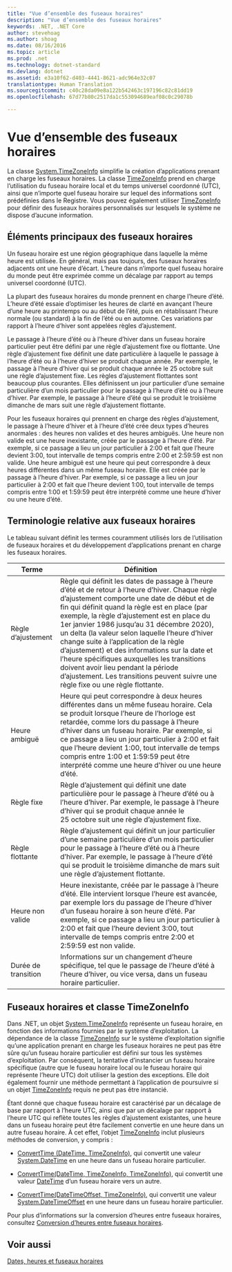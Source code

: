 ```yaml
---
title: "Vue d’ensemble des fuseaux horaires"
description: "Vue d’ensemble des fuseaux horaires"
keywords: .NET, .NET Core
author: stevehoag
ms.author: shoag
ms.date: 08/16/2016
ms.topic: article
ms.prod: .net
ms.technology: dotnet-standard
ms.devlang: dotnet
ms.assetid: e3a10f62-d403-4441-8621-adc964e32c07
translationtype: Human Translation
ms.sourcegitcommit: c40c28da09e8a122b542463c197196c82c81dd19
ms.openlocfilehash: 67d77b80c2517da1c553094689eaf08c0c29078b

---
```


# <a name="time-zone-overview"></a>Vue d’ensemble des fuseaux horaires

La classe [System.TimeZoneInfo](xref:System.TimeZoneInfo) simplifie la création d’applications prenant en charge les fuseaux horaires. La classe [TimeZoneInfo](xref:System.TimeZoneInfo) prend en charge l’utilisation du fuseau horaire local et du temps universel coordonné (UTC), ainsi que n’importe quel fuseau horaire sur lequel des informations sont prédéfinies dans le Registre. Vous pouvez également utiliser [TimeZoneInfo](xref:System.TimeZoneInfo) pour définir des fuseaux horaires personnalisés sur lesquels le système ne dispose d’aucune information.

## <a name="time-zone-essentials"></a>Éléments principaux des fuseaux horaires

Un fuseau horaire est une région géographique dans laquelle la même heure est utilisée. En général, mais pas toujours, des fuseaux horaires adjacents ont une heure d’écart. L’heure dans n’importe quel fuseau horaire du monde peut être exprimée comme un décalage par rapport au temps universel coordonné (UTC).

La plupart des fuseaux horaires du monde prennent en charge l’heure d’été. L’heure d’été essaie d’optimiser les heures de clarté en avançant l’heure d’une heure au printemps ou au début de l’été, puis en rétablissant l’heure normale (ou standard) à la fin de l’été ou en automne. Ces variations par rapport à l’heure d’hiver sont appelées règles d’ajustement.

Le passage à l’heure d’été ou à l’heure d’hiver dans un fuseau horaire particulier peut être défini par une règle d’ajustement fixe ou flottante. Une règle d’ajustement fixe définit une date particulière à laquelle le passage à l’heure d’été ou à l’heure d’hiver se produit chaque année. Par exemple, le passage à l’heure d’hiver qui se produit chaque année le 25 octobre suit une règle d’ajustement fixe. Les règles d’ajustement flottantes sont beaucoup plus courantes. Elles définissent un jour particulier d’une semaine particulière d’un mois particulier pour le passage à l’heure d’été ou à l’heure d’hiver. Par exemple, le passage à l’heure d’été qui se produit le troisième dimanche de mars suit une règle d’ajustement flottante.

Pour les fuseaux horaires qui prennent en charge des règles d’ajustement, le passage à l’heure d’hiver et à l’heure d’été crée deux types d’heures anormales : des heures non valides et des heures ambiguës. Une heure non valide est une heure inexistante, créée par le passage à l’heure d’été. Par exemple, si ce passage a lieu un jour particulier à 2:00 et fait que l’heure devient 3:00, tout intervalle de temps compris entre 2:00 et 2:59:59 est non valide. Une heure ambiguë est une heure qui peut correspondre à deux heures différentes dans un même fuseau horaire. Elle est créée par le passage à l’heure d’hiver. Par exemple, si ce passage a lieu un jour particulier à 2:00 et fait que l’heure devient 1:00, tout intervalle de temps compris entre 1:00 et 1:59:59 peut être interprété comme une heure d’hiver ou une heure d’été. 

## <a name="time-zone-terminology"></a>Terminologie relative aux fuseaux horaires

Le tableau suivant définit les termes couramment utilisés lors de l’utilisation de fuseaux horaires et du développement d’applications prenant en charge les fuseaux horaires.

Terme | Définition
---- | ----------
Règle d’ajustement | Règle qui définit les dates de passage à l’heure d’été et de retour à l’heure d’hiver. Chaque règle d’ajustement comporte une date de début et de fin qui définit quand la règle est en place (par exemple, la règle d’ajustement est en place du 1er janvier 1986 jusqu’au 31 décembre 2020), un delta (la valeur selon laquelle l’heure d’hiver change suite à l’application de la règle d’ajustement) et des informations sur la date et l’heure spécifiques auxquelles les transitions doivent avoir lieu pendant la période d’ajustement. Les transitions peuvent suivre une règle fixe ou une règle flottante.
Heure ambiguë | Heure qui peut correspondre à deux heures différentes dans un même fuseau horaire. Cela se produit lorsque l’heure de l’horloge est retardée, comme lors du passage à l’heure d’hiver dans un fuseau horaire. Par exemple, si ce passage a lieu un jour particulier à 2:00 et fait que l’heure devient 1:00, tout intervalle de temps compris entre 1:00 et 1:59:59 peut être interprété comme une heure d’hiver ou une heure d’été. 
Règle fixe | Règle d’ajustement qui définit une date particulière pour le passage à l’heure d’été ou à l’heure d’hiver. Par exemple, le passage à l’heure d’hiver qui se produit chaque année le 25 octobre suit une règle d’ajustement fixe.
Règle flottante | Règle d’ajustement qui définit un jour particulier d’une semaine particulière d’un mois particulier pour le passage à l’heure d’été ou à l’heure d’hiver. Par exemple, le passage à l’heure d’été qui se produit le troisième dimanche de mars suit une règle d’ajustement flottante.
Heure non valide | Heure inexistante, créée par le passage à l’heure d’été. Elle intervient lorsque l’heure est avancée, par exemple lors du passage de l’heure d’hiver d’un fuseau horaire à son heure d’été. Par exemple, si ce passage a lieu un jour particulier à 2:00 et fait que l’heure devient 3:00, tout intervalle de temps compris entre 2:00 et 2:59:59 est non valide.
Durée de transition | Informations sur un changement d’heure spécifique, tel que le passage de l’heure d’été à l’heure d’hiver, ou vice versa, dans un fuseau horaire particulier.

## <a name="time-zones-and-the-timezoneinfo-class"></a>Fuseaux horaires et classe TimeZoneInfo

Dans .NET, un objet [System.TimeZoneInfo](xref:System.TimeZoneInfo) représente un fuseau horaire, en fonction des informations fournies par le système d’exploitation. La dépendance de la classe [TimeZoneInfo](xref:System.TimeZoneInfo) sur le système d’exploitation signifie qu’une application prenant en charge les fuseaux horaires ne peut pas être sûre qu’un fuseau horaire particulier est défini sur tous les systèmes d’exploitation. Par conséquent, la tentative d’instancier un fuseau horaire spécifique (autre que le fuseau horaire local ou le fuseau horaire qui représente l’heure UTC) doit utiliser la gestion des exceptions. Elle doit également fournir une méthode permettant à l’application de poursuivre si un objet [TimeZoneInfo](xref:System.TimeZoneInfo) requis ne peut pas être instancié.

Étant donné que chaque fuseau horaire est caractérisé par un décalage de base par rapport à l’heure UTC, ainsi que par un décalage par rapport à l’heure UTC qui reflète toutes les règles d’ajustement existantes, une heure dans un fuseau horaire peut être facilement convertie en une heure dans un autre fuseau horaire. À cet effet, l’objet [TimeZoneInfo](xref:System.TimeZoneInfo) inclut plusieurs méthodes de conversion, y compris :

* [ConvertTime (DateTime, TimeZoneInfo)](xref:System.TimeZoneInfo.ConvertTime(System.DateTime,System.TimeZoneInfo)), qui convertit une valeur [System.DateTime](xref:System.DateTime) en une heure dans un fuseau horaire particulier.

* [ConvertTime(DateTime, TimeZoneInfo, TimeZoneInfo)](xref:System.TimeZoneInfo.ConvertTime(System.DateTime,System.TimeZoneInfo,System.TimeZoneInfo)), qui convertit une valeur [DateTime](xref:System.DateTime) d’un fuseau horaire vers un autre.

* [ConvertTime(DateTimeOffset, TimeZoneInfo)](xref:System.TimeZoneInfo.ConvertTime(System.DateTimeOffset,System.TimeZoneInfo)), qui convertit une valeur [System.DateTimeOffset](xref:System.DateTimeOffset) en une heure dans un fuseau horaire particulier. 

Pour plus d’informations sur la conversion d’heures entre fuseaux horaires, consultez [Conversion d’heures entre fuseaux horaires](converting-between-time-zones.md).

## <a name="see-also"></a>Voir aussi

[Dates, heures et fuseaux horaires](index.md)


<!--HONumber=Nov16_HO3-->


